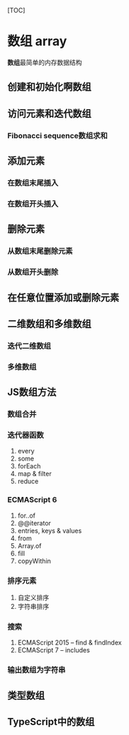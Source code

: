 [TOC]
# 数组 array

**数组**最简单的内存数据结构

## 创建和初始化啊数组

## 访问元素和迭代数组

### Fibonacci sequence数组求和

[^Fibonacci sequence]:斐波那契数组



## 添加元素

### 在数组末尾插入

### 在数组开头插入

## 删除元素

### 从数组末尾删除元素

### 从数组开头删除

## 在任意位置添加或删除元素

##  二维数组和多维数组

### 迭代二维数组

### 多维数组

## JS数组方法

### 数组合并

### 迭代器函数

1. every
2. some
3. forEach
4. map & filter
5. reduce

### ECMAScript 6

1. for..of
2. @@iterator
3. entries, keys & values
4. from
5. Array.of
6. fill
7. copyWithin

### 排序元素

1. 自定义排序
2. 字符串排序

### 搜索

1. ECMAScript 2015 – find & findIndex
2. ECMAScript 7 – includes

### 输出数组为字符串

## 类型数组

## TypeScript中的数组

